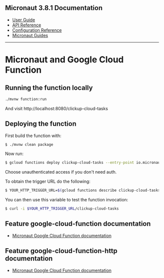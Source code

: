 ## Micronaut 3.8.1 Documentation

- [User Guide](https://docs.micronaut.io/3.8.1/guide/index.html)
- [API Reference](https://docs.micronaut.io/3.8.1/api/index.html)
- [Configuration Reference](https://docs.micronaut.io/3.8.1/guide/configurationreference.html)
- [Micronaut Guides](https://guides.micronaut.io/index.html)
---

# Micronaut and Google Cloud Function

## Running the function locally

```cmd
./mvnw function:run
```

And visit http://localhost:8080/clickup-cloud-tasks
## Deploying the function

First build the function with:

```bash
$ ./mvnw clean package
```

Now run:

```bash
$ gcloud functions deploy clickup-cloud-tasks --entry-point io.micronaut.gcp.function.http.HttpFunction --runtime java11 --trigger-http
```

Choose unauthenticated access if you don't need auth.

To obtain the trigger URL do the following:

```bash
$ YOUR_HTTP_TRIGGER_URL=$(gcloud functions describe clickup-cloud-tasks --format='value(httpsTrigger.url)')
```

You can then use this variable to test the function invocation:

```bash
$ curl -i $YOUR_HTTP_TRIGGER_URL/clickup-cloud-tasks
```

## Feature google-cloud-function documentation

- [Micronaut Google Cloud Function documentation](https://micronaut-projects.github.io/micronaut-gcp/latest/guide/index.html#simpleFunctions)


## Feature google-cloud-function-http documentation

- [Micronaut Google Cloud Function documentation](https://micronaut-projects.github.io/micronaut-gcp/latest/guide/index.html#httpFunctions)


